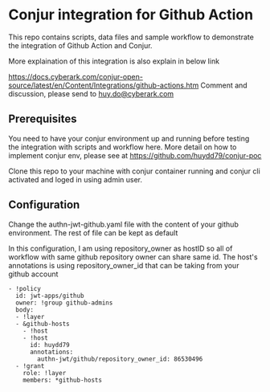 # Conjur integration for Github Action
This repo contains scripts, data files and sample workflow to demonstrate the integration of Github Action and Conjur. 

More explaination of this integration is also explain in below link

https://docs.cyberark.com/conjur-open-source/latest/en/Content/Integrations/github-actions.htm
Comment and discussion, please send to huy.do@cyberark.com

## Prerequisites
You need to have your conjur environment up and running before testing the integration with scripts and workflow here. More detail on how to implement conjur env, please see at https://github.com/huydd79/conjur-poc

Clone this repo to your machine with conjur container running and conjur cli activated and loged in using admin user.

## Configuration
Change the authn-jwt-github.yaml file with the content of your github environment. The rest of file can be kept as default

In this configuration, I am using repository_owner as hostID so all of workflow with same github repository owner can share same id. The host's annotations is using repository_owner_id that can be taking from your github account
```
- !policy
  id: jwt-apps/github
  owner: !group github-admins
  body:
  - !layer
  - &github-hosts
    - !host
    - !host
      id: huydd79
      annotations:
        authn-jwt/github/repository_owner_id: 86530496
  - !grant
    role: !layer
    members: *github-hosts
```



